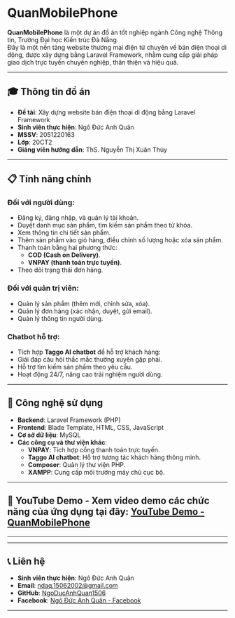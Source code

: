 # QuanMobilePhone

**QuanMobilePhone** là một dự án đồ án tốt nghiệp ngành Công nghệ Thông tin, Trường Đại học Kiến trúc Đà Nẵng.  
Đây là một nền tảng website thương mại điện tử chuyên về bán điện thoại di động, được xây dựng bằng Laravel Framework, nhằm cung cấp giải pháp giao dịch trực tuyến chuyên nghiệp, thân thiện và hiệu quả.

---

## 🎓 Thông tin đồ án
- **Đề tài**: Xây dựng website bán điện thoại di động bằng Laravel Framework  
- **Sinh viên thực hiện**: Ngô Đức Anh Quân  
- **MSSV**: 2051220163  
- **Lớp**: 20CT2  
- **Giảng viên hướng dẫn**: ThS. Nguyễn Thị Xuân Thủy  

---

## 📋 Tính năng chính

### Đối với người dùng:
- Đăng ký, đăng nhập, và quản lý tài khoản.
- Duyệt danh mục sản phẩm, tìm kiếm sản phẩm theo từ khóa.
- Xem thông tin chi tiết sản phẩm.
- Thêm sản phẩm vào giỏ hàng, điều chỉnh số lượng hoặc xóa sản phẩm.
- Thanh toán bằng hai phương thức:
  - **COD (Cash on Delivery)**.
  - **VNPAY (thanh toán trực tuyến)**.
- Theo dõi trạng thái đơn hàng.

### Đối với quản trị viên:
- Quản lý sản phẩm (thêm mới, chỉnh sửa, xóa).
- Quản lý đơn hàng (xác nhận, duyệt, gửi email).
- Quản lý thông tin người dùng.
### Chatbot hỗ trợ: 
- Tích hợp **Taggo AI chatbot** để hỗ trợ khách hàng: 
- Giải đáp câu hỏi thắc mắc thường xuyên gặp phải. 
- Hỗ trợ tìm kiếm sản phẩm theo yêu cầu. 
- Hoạt động 24/7, nâng cao trải nghiệm người dùng.
---

## 🚀 Công nghệ sử dụng
- **Backend**: Laravel Framework (PHP)  
- **Frontend**: Blade Template, HTML, CSS, JavaScript  
- **Cơ sở dữ liệu**: MySQL  
- **Các công cụ và thư viện khác**:
  - **VNPAY**: Tích hợp cổng thanh toán trực tuyến.
  - **Taggo AI chatbot**: Hỗ trợ tương tác khách hàng thông minh.
  - **Composer**: Quản lý thư viện PHP.
  - **XAMPP**: Cung cấp môi trường máy chủ cục bộ.
--- 
## 🎥 **YouTube Demo** - Xem video demo các chức năng của ứng dụng tại đây: [YouTube Demo - QuanMobilePhone](https://www.youtube.com/watch?v=dliCpqkePgU)
---
--- 
## 📞 **Liên hệ** 
- **Sinh viên thực hiện**: Ngô Đức Anh Quân 
- **Email**: ndaq.15062002@gmail.com
- **GitHub**: [NgoDucAnhQuan1506](https://github.com/NgoDucAnhQuan1506) 
- **Facebook**: [Ngô Đức Anh Quân - Facebook](https://www.facebook.com/profile.php?id=100029494685009) 
---
